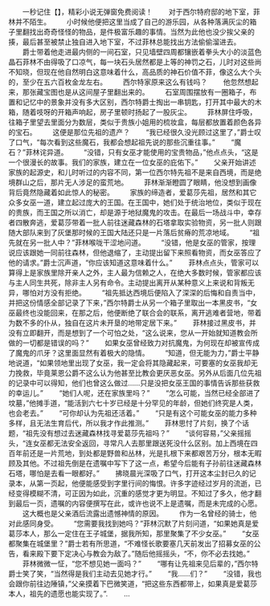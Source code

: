 　　一秒记住【】，精彩小说无弹窗免费阅读！
　　对于西尔特府邸的地下室，菲林并不陌生。
　　小时候他便把这里当成了自己的游乐园，从各种落满灰尘的箱子里翻找出奇奇怪怪的物品，是件极富乐趣的事情。当然为此他也没少挨父亲的揍，最后甚至被禁止独自进入地下室，不过菲林总能找出方法偷偷溜进去。
　　爵士带着他走进最内侧的一间石室，只见墙壁四周都镶嵌着拳头大小的淡蓝色晶石菲林不由得吸了口凉气，每一块石头居然都是上等的神罚之石，儿时对这些尚不知晓，但现在他自然明白这意味着什么，高品质的神石价值不菲，像这么大个头的，至少在五六百枚金龙左右。
　　西尔特家原来这么有钱吗？
　　他忽然想起来，那张藏宝图也是从这间屋子里翻出来的。
　　石室周围摆放有一圈箱子，布置和记忆中的景象并没有多大区别，西尔特爵士掏出一串钥匙，打开其中最大的木箱，随着吱呀的开箱声响起，房子里顿时扬起了一股灰尘。
　　菲林屏住呼吸，往箱子里望去里面分为数层，类似于贵族小姐用的梳妆盒，每层都放置着颜色各异的宝石。
　　这便是那位先祖的遗产？
　　“我已经很久没光顾过这里了，”爵士叹了口气，“每次看到这些魔石，我都会想起祖先说的那些沉重往事。”
　　“魔石？”菲林诧异道。
　　“没错，只有女巫才能使用的宝贵物品，”他点点头，“这是一个很漫长的故事。我们的家族，建立在一位女巫的庇佑下。”
　　父亲开始讲述家族的起源史，和儿时听过的内容不同，第一位西尔特先祖不是来自西境，而是绝境群山之后，那片无人涉足的蛮荒地。
　　菲林渐渐瞪圆了眼睛，他没想到画像背后竟然隐藏着如此惊人的秘密。
　　家族的缔造者，爱葛莎先祖，居然和其它众多女巫一道，建立起过庞大的王国。在王国中，她们处于统治地位，类似于现在的贵族，而王国之所以消亡，却是源于地狱魔鬼的攻击。在最后一场战斗中，幸存者四散奔逃，爱葛莎带着一批人前往迷藏森林的石塔拿取实验物资，另一批人则跟随大部队来到了灰堡那时候的王国大陆还只是一片落后贫瘠的荒凉地域。
　　“祖先就在另一批人中？”菲林喉咙干涩地问道。
　　“没错，他是女巫的管家，按理说应该跟她一同前往森林，但他退缩了，主动提出留下来照看物资，而女巫答应了他的请求。”爵士沉声道，“你应该知道这意味着什么。”
　　菲林点点头，管家可以算得上是家族里除开亲人之外，主人最为信赖之人，在绝大多数时候，管家都应该与主人同生共死，除非主人另有命令。主动提出离开从某种意义上来说和背叛无异，哪怕对方没有拒绝。
　　“祖先抵达西境后便陷入了深深的后悔和自责当中，并把这份情感全部记录了下来，”西尔特爵士从另一个箱子里取出一本黑皮书，“女巫最终也没能回来，在那之后，他便断绝了联合会的联系，离开逃难者营地，带着为数不多的仆从，独自在这片未开垦的地带定居下来。”
　　菲林接过黑皮书，并没有立即翻开，而是想到了一个可怕之处，“这么说来，您从一开始就知道教会所做的一切都是错误的吗？”
　　如果女巫曾经致力对抗魔鬼，为何现在却被宣传成了魔鬼的爪牙？这里面显然有着极大的隐情。
　　“知道，但无能为力，”爵士平静地说道，“如果领地里出现了女巫，我一定会将其隐藏起来，可要塞的女巫我却无力挽救，毕竟莱恩公爵不这么认为他甚至比教会更厌恶女巫。另外从后面几位先祖的记录中可以得知，他们也曾这么做过……只是没把女巫王国的事情告诉那些获救的幸运儿。”
　　“她们人呢，还在家族里吗？”
　　“怎么可能，当然已经全部进了坟墓，”他摊手道，“能活到六七十岁已经是十分罕见的年龄，但她们终究是人类，也会老去。”
　　“可你却认为先祖还活着。”
　　“只是有这个可能女巫的能力多种多样，且无法生育后代，所以我才作此推测。”
　　菲林思忖了片刻，换了个话题，“祖先没有想过去迷藏森林找寻爱葛莎先祖吗？”
　　“谈何容易，”父亲摇摇头，“连女巫都无法安全返回，寻常凡人去那里跟送死没什么区别。加上西境在四百年前还是一片荒地，到处都是野兽和丛林，光是扎根下来都艰苦万分，根本无暇顾及其他。不过祖先倒是在遗嘱中写下了这一点，希望今后能有子孙前往迷藏森林石塔，哪怕是去看一眼都好。”
　　拂晓晨光深吸了口气，打开这本尘封已久的记录本，从第一页起，他便能感受到字里行间的悔恨。许多字迹经过岁月的流逝，已经变得模糊不清，可正因为如此，沉重的感觉才更为明显。不知过了多久，他才翻到最后一页，遗嘱的内容便撰写在此，或许也说不上是遗嘱，而是未完成的心愿。
　　这大概也是父亲酒后流露出遗憾神情的原因。
　　作为一名曾经的骑士，他对此感同身受。
　　“您需要我找到她吗？”菲林沉默了片刻问道，“如果她真是爱葛莎本人，那么一定住在王子城堡，据我所知，那里聚集了不少女巫。”
　　“女巫都聚集在城堡里？”爵士若有所思道，“不难怪长歌要塞几天前发出了招募女巫的公告，看来殿下要下定决心与教会为敌了。”随后他摇摇头，“不，你不必去找她。”
　　菲林微微一怔，“您不想见她一面吗？”
　　“哪有让先祖来见后辈的，”西尔特爵士笑了笑，“当然得是我们主动去见她才行。”
　　“我……们？”
　　“没错，我也会跟你前往边陲镇，”父亲摸着下巴微笑道，“把这些东西都带上，如果真是爱葛莎本人，祖先的遗愿也能实现了。”.
　　...